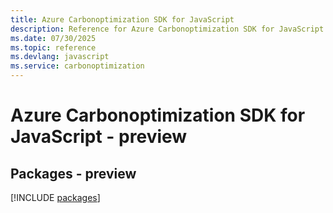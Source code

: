 ```yaml
---
title: Azure Carbonoptimization SDK for JavaScript
description: Reference for Azure Carbonoptimization SDK for JavaScript
ms.date: 07/30/2025
ms.topic: reference
ms.devlang: javascript
ms.service: carbonoptimization
---
```

# Azure Carbonoptimization SDK for JavaScript - preview
## Packages - preview
[!INCLUDE [packages](carbonoptimization-index.md)]